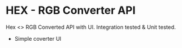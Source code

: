 # HEX - RGB Converter API

Hex <> RGB Converted API with UI.
Integration tested & Unit tested.
+ Simple coverter UI
